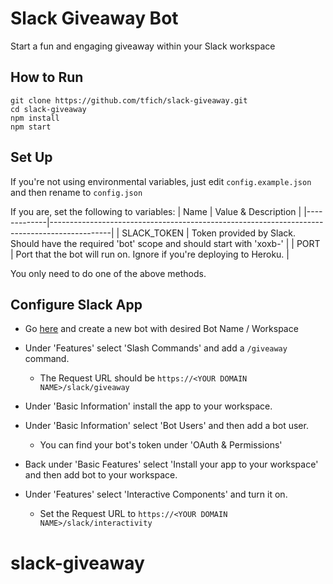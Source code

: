 # Slack Giveaway Bot
Start a fun and engaging giveaway within your Slack workspace

## How to Run
```
git clone https://github.com/tfich/slack-giveaway.git
cd slack-giveaway
npm install
npm start
```

## Set Up
If you're not using environmental variables, just edit `config.example.json` and then rename to `config.json`

If you are, set the following to variables:
|     Name    |                                     Value & Description                                     |
|-------------|---------------------------------------------------------------------------------------------|
| SLACK_TOKEN | Token provided by Slack. Should have the required 'bot' scope and should start with 'xoxb-' |
| PORT        | Port that the bot will run on. Ignore if you're deploying to Heroku.                        |

You only need to do one of the above methods.

## Configure Slack App

- Go [here](https://api.slack.com/apps?new_app=1) and create a new bot with desired Bot Name / Workspace

- Under 'Features' select 'Slash Commands' and add a `/giveaway` command.
    - The Request URL should be `https://<YOUR DOMAIN NAME>/slack/giveaway`

-  Under 'Basic Information' install the app to your workspace.

- Under 'Basic Information' select 'Bot Users' and then add a bot user.
    - You can find your bot's token under 'OAuth & Permissions'

- Back under 'Basic Features' select 'Install your app to your workspace' and then add bot to your workspace.

- Under 'Features' select 'Interactive Components' and turn it on.
    - Set the Request URL to `https://<YOUR DOMAIN NAME>/slack/interactivity`





# slack-giveaway
